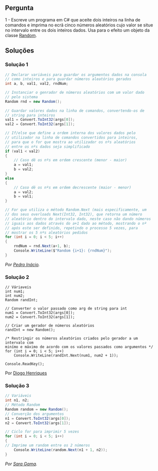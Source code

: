 ## Pergunta

1 - Escreve um programa em C# que aceite dois inteiros na linha de comandos e
imprima no ecrã cinco números aleatórios cujo valor se situe no intervalo
entre os dois inteiros dados. Usa para o efeito um objeto da classe
[Random](https://docs.microsoft.com/dotnet/api/system.random).

## Soluções

### Solução 1

```cs
// Declarar variáveis para guardar os argumentos dados na consola
// como inteiros e para guardar números aleatórios gerados
int a, b, val1, val2, rndNum;

// Instanciar o genrador de números aleatórios com um valor dado
// pelo sistema
Random rnd = new Random();
            
// Guardar valores dados na linha de comandos, convertendo-os de
// string para inteiros
val1 = Convert.ToInt32(args[0]);
val2 = Convert.ToInt32(args[1]);

// If/else que define a ordem interna dos valores dados pelo
// utilizador na linha de comandos convertidos para inteiros, 
// para que o for que mostra ao utilizador os nºs aleatórios
// entre os nºs dados seja simplificado
if (val1 < val2)
{
    // Caso dê os nºs em ordem crescente (menor - maior)
    a = val1;
    b = val2;
}
else
{
    // Caso dê os nºs em ordem decrescente (maior - menor)
    a = val2;
    b = val1;
}

// For que utiliza o método Random.Next (mais especificamente, um
// dos seus overloads Next(Int32, Int32), que retorna um número
// aleatório dentro do intervalo dado, neste caso não dando números
// iguais aos dados através do a+1 dado ao método, mostrando o nº
// após este ser definido, repetindo o processo 5 vezes, para 
// mostrar os 5 nºs aleatórios pedidos
for (int i = 0; i < 5; i++)
{
    rndNum = rnd.Next(a+1, b);
    Console.WriteLine($"Random {i+1}: {rndNum}");
}
```

*Por [Pedro Inácio](https://github.com/PmaiWoW).*

### Solução 2

```CSharp
// Váriaveis
int num1;
int num2;
Random randInt;

// Converter o valor passado como arg de string para int
num1 = Convert.ToInt32(args[0]);
num2 = Convert.ToInt32(args[1]);

// Criar um gerador de números aleatórios
randInt = new Random();

/* Restringir os números aleatórios criados pelo gerador a um intervalo com
minímo e máximo de acordo com os valores passados como argumentos */
for (int i = 0; i < 5; i++)
    Console.WriteLine(randInt.Next(num1, num2 + 1));

Console.ReadKey();
```

Por [Diogo Henriques](https://github.com/diogo-h)

### Solução 3

```cs
// Variáveis
int n1, n2;
// Método Random
Random random = new Random();
// Converção dos argumentos
n1 = Convert.ToInt32(args[0]);
n2 = Convert.ToInt32(args[1]);

// Ciclo for para imprimir 5 vezes
for (int i = 0; i < 5; i++)
{
// Imprime um random entre os 2 números
	Console.WriteLine(random.Next(n1 + 1, n2));
}
```

*Por [Sara Gama](https://github.com/serapinta).*
